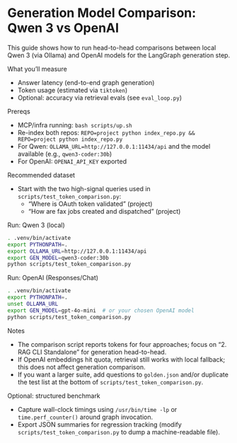 # Generation Model Comparison: Qwen 3 vs OpenAI

This guide shows how to run head-to-head comparisons between local Qwen 3 (via Ollama) and OpenAI models for the LangGraph generation step.

What you’ll measure
- Answer latency (end-to-end graph generation)
- Token usage (estimated via `tiktoken`)
- Optional: accuracy via retrieval evals (see `eval_loop.py`)

Prereqs
- MCP/infra running: `bash scripts/up.sh`
- Re-index both repos: `REPO=project python index_repo.py && REPO=project python index_repo.py`
- For Qwen: `OLLAMA_URL=http://127.0.0.1:11434/api` and the model available (e.g., `qwen3-coder:30b`)
- For OpenAI: `OPENAI_API_KEY` exported

Recommended dataset
- Start with the two high-signal queries used in `scripts/test_token_comparison.py`:
  - “Where is OAuth token validated” (project)
  - “How are fax jobs created and dispatched” (project)

Run: Qwen 3 (local)
```bash
. .venv/bin/activate
export PYTHONPATH=.
export OLLAMA_URL=http://127.0.0.1:11434/api
export GEN_MODEL=qwen3-coder:30b
python scripts/test_token_comparison.py
```

Run: OpenAI (Responses/Chat)
```bash
. .venv/bin/activate
export PYTHONPATH=.
unset OLLAMA_URL
export GEN_MODEL=gpt-4o-mini  # or your chosen OpenAI model
python scripts/test_token_comparison.py
```

Notes
- The comparison script reports tokens for four approaches; focus on “2. RAG CLI Standalone” for generation head-to-head.
- If OpenAI embeddings hit quota, retrieval still works with local fallback; this does not affect generation comparison.
- If you want a larger suite, add questions to `golden.json` and/or duplicate the test list at the bottom of `scripts/test_token_comparison.py`.

Optional: structured benchmark
- Capture wall-clock timings using `/usr/bin/time -lp` or `time.perf_counter()` around graph invocation.
- Export JSON summaries for regression tracking (modify `scripts/test_token_comparison.py` to dump a machine-readable file).

